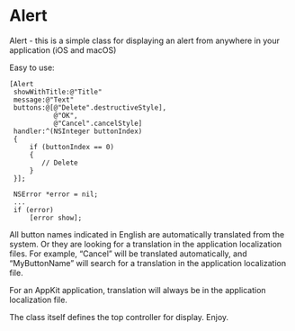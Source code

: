 # Alert
Alert - this is a simple class for displaying an alert from anywhere in your application (iOS and macOS)

Easy to use:
```
[Alert
 showWithTitle:@"Title"
 message:@"Text"
 buttons:@[@"Delete".destructiveStyle],
           @"OK",
           @"Cancel".cancelStyle]
 handler:^(NSInteger buttonIndex)
 {
     if (buttonIndex == 0)
     {
        // Delete
     }
 }];
 
 NSError *error = nil;
 ...
 if (error)
     [error show];
```  

All button names indicated in English are automatically translated from the system. Or they are looking for a translation in the application localization files. For example, “Cancel” will be translated automatically, and “MyButtonName” will search for a translation in the application localization file.

For an AppKit application, translation will always be in the application localization file.

The class itself defines the top controller for display. Enjoy.
